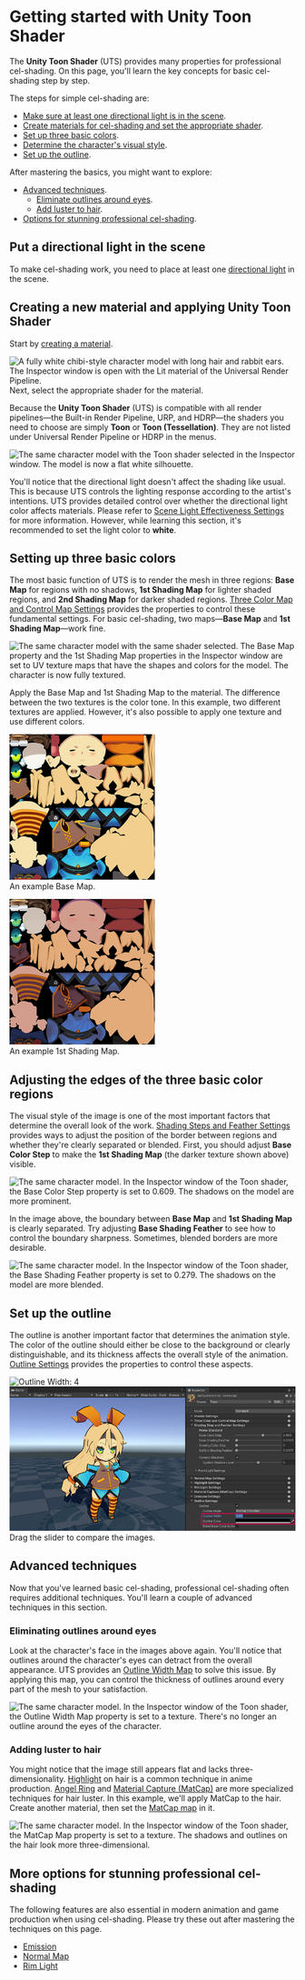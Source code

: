 # Getting started with Unity Toon Shader

The **Unity Toon Shader** (UTS) provides many properties for professional cel-shading. On this page, you'll learn the key concepts for basic cel-shading step by step. 

The steps for simple cel-shading are:
* [Make sure at least one directional light is in the scene](#put-a-directional-light-in-the-scene).
* [Create materials for cel-shading and set the appropriate shader](#creating-a-new-material-and-applying-unity-toon-shader).
* [Set up three basic colors](#setting-up-three-basic-colors).
* [Determine the character's visual style](#adjusting-edge-of-three-basic-color-region).
* [Set up the outline](#set-outline).

After mastering the basics, you might want to explore:
* [Advanced techniques](#advanced-techniques).
  * [Eliminate outlines around eyes](#eliminating-outlines-around-eyes).
  * [Add luster to hair](#adding-luster-to-hair).
* [Options for stunning professional cel-shading](#more-options-for-stunning-professional-cel-shading).


## Put a directional light in the scene
To make cel-shading work, you need to place at least one [directional light](https://docs.unity3d.com/2022.2/Documentation/Manual/Lighting.html) in the scene.

## Creating a new material and applying Unity Toon Shader

Start by [creating a material](https://docs.unity3d.com/2022.2/Documentation/Manual/materials-introduction.html).

![A fully white chibi-style character model with long hair and rabbit ears. The Inspector window is open with the Lit material of the Universal Render Pipeline.](images/UrpLitMaterial.png)<br/>
Next, select the appropriate shader for the material. 

Because the **Unity Toon Shader** (UTS) is compatible with all render pipelines—the Built-in Render Pipeline, URP, and HDRP—the shaders you need to choose are simply **Toon** or **Toon (Tessellation)**. They are not listed under Universal Render Pipeline or HDRP in the menus.

![The same character model with the Toon shader selected in the Inspector window. The model is now a flat white silhouette.](images/AppliedUTS.png)

You'll notice that the directional light doesn't affect the shading like usual. This is because UTS controls the lighting response according to the artist's intentions. UTS provides detailed control over whether the directional light color affects materials. Please refer to [Scene Light Effectiveness Settings](SceneLight.md) for more information. However, while learning this section, it's recommended to set the light color to **white**. 

## Setting up three basic colors

The most basic function of UTS is to render the mesh in three regions: **Base Map** for regions with no shadows, **1st Shading Map** for lighter shaded regions, and **2nd Shading Map** for darker shaded regions. [Three Color Map and Control Map Settings](Basic.md) provides the properties to control these fundamental settings. For basic cel-shading, two maps—**Base Map** and **1st Shading Map**—work fine.

![The same character model with the same shader selected. The Base Map property and the 1st Shading Map properties in the Inspector window are set to UV texture maps that have the shapes and colors for the model. The character is now fully textured.](images/AppliedTextures.png) 

Apply the Base Map and 1st Shading Map to the material. The difference between the two textures is the color tone. In this example, two different textures are applied. However, it's also possible to apply one texture and use different colors.

![A UV map texture that contains all the parts of a chibi-style model](images/utc_all2_light.png)<br/>
An example Base Map.

![The same UV map but some areas have a darker color.](images/utc_all2_dark.png)</br>
An example 1st Shading Map.

## Adjusting the edges of the three basic color regions

The visual style of the image is one of the most important factors that determine the overall look of the work. [Shading Steps and Feather Settings](ShadingStepAndFeather.md) provides ways to adjust the position of the border between regions and whether they're clearly separated or blended. First, you should adjust **Base Color Step** to make the **1st Shading Map** (the darker texture shown above) visible.

![The same character model. In the Inspector window of the Toon shader, the Base Color Step property is set to 0.609. The shadows on the model are more prominent.](images/WithoutOutline.png) 

In the image above, the boundary between **Base Map** and **1st Shading Map** is clearly separated. Try adjusting **Base Shading Feather** to see how to control the boundary sharpness. Sometimes, blended borders are more desirable.

![The same character model. In the Inspector window of the Toon shader, the Base Shading Feather property is set to 0.279. The shadows on the model are more blended.](images/AdjustingFeather.png) 

## Set up the outline
The outline is another important factor that determines the animation style. The color of the outline should either be close to the background or clearly distinguishable, and its thickness affects the overall style of the animation. [Outline Settings](Outline.md) provides the properties to control these aspects.

<canvas class="image-comparison" role="img" aria-label="The same character model. In the Inspector window of the Toon shader, the Outline Color property is set to gray, and the Outline Width property is set to 4, then 6.44.">
    <img src="images/ThinOutline2.png" title="Outline Width: 4">
    <img src="images/BoldOutline2.png" title="Outline Width: 6.44">
</canvas>
<br />Drag the slider to compare the images.

## Advanced techniques
Now that you've learned basic cel-shading, professional cel-shading often requires additional techniques. You'll learn a couple of advanced techniques in this section.

### Eliminating outlines around eyes
Look at the character's face in the images above again. You'll notice that outlines around the character's eyes can detract from the overall appearance. UTS provides an [Outline Width Map](Outline.md#outline-width-map) to solve this issue. By applying this map, you can control the thickness of outlines around every part of the mesh to your satisfaction.

![The same character model. In the Inspector window of the Toon shader, the Outline Width Map property is set to a texture. There's no longer an outline around the eyes of the character.](images/OutlineWidthMap3.png)


### Adding luster to hair
You might notice that the image still appears flat and lacks three-dimensionality.
[Highlight](Highlight.md) on hair is a common technique in anime production. 
[Angel Ring](AngelRing.md) and [Material Capture (MatCap)](MatCap.md) are more specialized techniques for hair luster. In this example, we'll apply MatCap to the hair. Create another material, then set the [MatCap map](MatCap.md#matcap-map) in it.

![The same character model. In the Inspector window of the Toon shader, the MatCap Map property is set to a texture. The shadows and outlines on the hair look more three-dimensional.](images/Luster3.png)



## More options for stunning professional cel-shading
The following features are also essential in modern animation and game production when using cel-shading. Please try these out after mastering the techniques on this page.

* [Emission](Emission.md)
* [Normal Map](NormalMap.md)
* [Rim Light](Rimlight.md)


